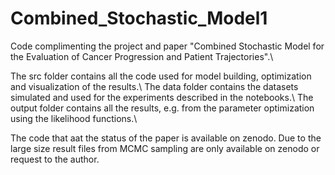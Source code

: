 # Combined_Stochastic_Model1

Code complimenting the project and paper "Combined Stochastic Model for the Evaluation of Cancer Progression and Patient Trajectories".\\

The src folder contains all the code used for model building, optimization and visualization of the results.\\
The data folder contains the datasets simulated and used for the experiments described in the notebooks.\\
The output folder contains all the results, e.g. from the parameter optimization using the likelihood functions.\\

The code that aat the status of the paper is available on zenodo.
Due to the large size result files from MCMC sampling are only available on zenodo or request to the author.
